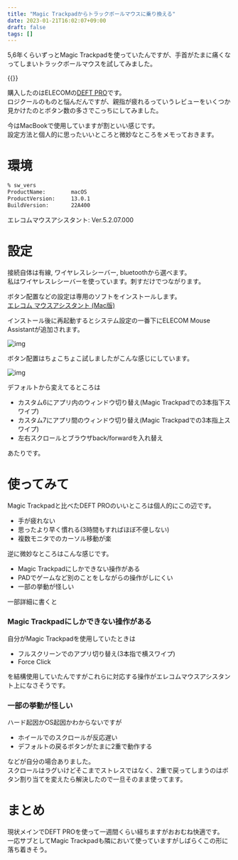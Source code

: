 ```yaml
---
title: "Magic Trackpadからトラックボールマウスに乗り換える"
date: 2023-01-21T16:02:07+09:00
draft: false
tags: []
---
```


5,6年くらいずっとMagic Trackpadを使っていたんですが、手首がたまに痛くなってしまいトラックボールマウスを試してみました。

{{<tweet user="koh_sh" id="1614103472546402304">}}

購入したのはELECOMの[DEFT PRO][link1]です。  
ロジクールのものと悩んだんですが、親指が疲れるっていうレビューをいくつか見かけたのとボタン数の多さでこっちにしてみました。

今はMacBookで使用していますが割といい感じです。  
設定方法と個人的に思ったいいところと微妙なところをメモっておきます。

# 環境

```bash
% sw_vers
ProductName:		macOS
ProductVersion:		13.0.1
BuildVersion:		22A400
```

エレコムマウスアシスタント: Ver.5.2.07.000

# 設定

接続自体は有線, ワイヤレスレシーバー, bluetoothから選べます。  
私はワイヤレスレシーバーを使っています。刺すだけでつながります。

ボタン配置などの設定は専用のソフトをインストールします。  
[エレコム マウスアシスタント (Mac版)][link2]

インストール後に再起動するとシステム設定の一番下にELECOM Mouse Assistantが追加されます。

![img](/images/magic-trackpad-to-trackballs/1.avif)

ボタン配置はちょこちょこ試しましたがこんな感じにしています。

![img](/images/magic-trackpad-to-trackballs/2.avif)

デフォルトから変えてるところは

- カスタム6にアプリ内のウィンドウ切り替え(Magic Trackpadでの3本指下スワイプ)
- カスタム7にアプリ間のウィンドウ切り替え(Magic Trackpadでの3本指上スワイプ)
- 左右スクロールとブラウザback/forwardを入れ替え

あたりです。

# 使ってみて

Magic Trackpadと比べたDEFT PROのいいところは個人的にこの辺です。

- 手が疲れない
- 思ったより早く慣れる(3時間もすればほぼ不便しない)
- 複数モニタでのカーソル移動が楽

逆に微妙なところはこんな感じです。

- Magic Trackpadにしかできない操作がある
- PADでゲームなど別のことをしながらの操作がしにくい
- 一部の挙動が怪しい

一部詳細に書くと

### Magic Trackpadにしかできない操作がある

自分がMagic Trackpadを使用していたときは

- フルスクリーンでのアプリ切り替え(3本指で横スワイプ)
- Force Click

を結構使用していたんですがこれらに対応する操作がエレコムマウスアシスタント上になさそうです。  

### 一部の挙動が怪しい

ハード起因かOS起因かわからないですが

- ホイールでのスクロールが反応遅い
- デフォルトの戻るボタンがたまに2重で動作する

などが自分の場合ありました。  
スクロールはラグいけどそこまでストレスではなく、2重で戻ってしまうのはボタン割り当てを変えたら解決したので一旦そのまま使ってます。

# まとめ

現状メインでDEFT PROを使って一週間くらい経ちますがおおむね快適です。  
一応サブとしてMagic Trackpadも隣において使っていますがしばらくこの形に落ち着きそう。

[link1]: https://www.elecom.co.jp/products/M-DPT1MRXBK.html
[link2]: https://www.elecom.co.jp/support/download/peripheral/mouse/assistant/mac/
